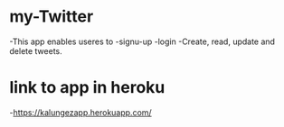 # my-Twitter
-This app enables useres to 
-signu-up
-login
-Create, read, update and delete tweets.

# link to app in heroku
-https://kalungezapp.herokuapp.com/

